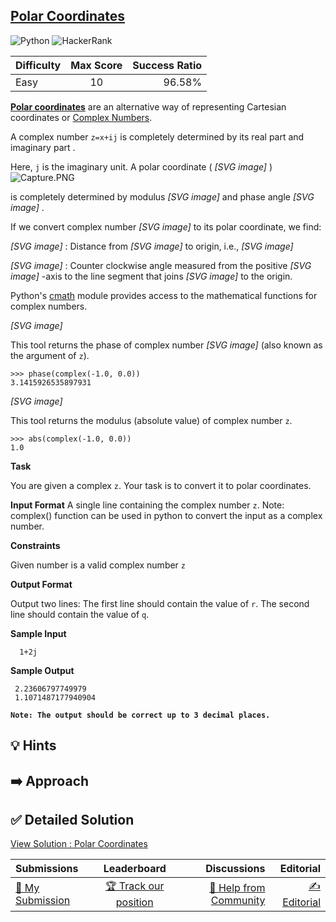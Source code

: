 ## [Polar Coordinates](https://www.hackerrank.com/challenges/polar-coordinates)

![Python](https://img.shields.io/badge/python-3670A0?style=for-the-badge&logo=python&logoColor=ffdd54) ![HackerRank](https://img.shields.io/badge/-Hackerrank-2EC866?style=for-the-badge&logo=HackerRank&logoColor=white)

| Difficulty | Max Score | Success Ratio |
| :--------- | :-------: | ------------: |
| Easy       |    10     |        96.58% |

[**Polar coordinates**](https://en.wikipedia.org/wiki/Polar_coordinate_system) are an alternative way of representing Cartesian coordinates or [Complex Numbers](https://en.wikipedia.org/wiki/Complex_number).


A complex number `z=x+ij` is completely determined by its real part  and imaginary part . 

Here, `j` is the imaginary unit.
A polar coordinate ( *[SVG image]* )
![](https://s3.amazonaws.com/hr-challenge-images/9951/1440141121-5b051fd241-Capture.PNG "Capture.PNG")


is completely determined by modulus  *[SVG image]*  and phase angle  *[SVG image]* .  
  

If we convert complex number  *[SVG image]*  to its polar coordinate, we find:  

 *[SVG image]* : Distance from  *[SVG image]*  to origin, i.e.,  *[SVG image]*   

 *[SVG image]* : Counter clockwise angle measured from the positive  *[SVG image]* \-axis to the line segment that joins  *[SVG image]*  to the origin.


Python's [cmath](https://docs.python.org/2/library/cmath.html) module provides access to the mathematical functions for complex numbers.


 *[SVG image]*    

This tool returns the phase of complex number  *[SVG image]*  (also known as the argument of `z`).



```
>>> phase(complex(-1.0, 0.0))
3.1415926535897931

```

 *[SVG image]*    


This tool returns the modulus (absolute value) of complex number `z`.



```
>>> abs(complex(-1.0, 0.0))
1.0

```

**Task**   

You are given a complex `z`. Your task is to convert it to polar coordinates.

**Input Format**
A single line containing the complex number `z`. Note: complex() function can be used in python to convert the input as a complex number.

**Constraints**

Given number is a valid complex number `z`

**Output Format**

Output two lines:
The first line should contain the value of `r`.
The second line should contain the value of `q`.

**Sample Input**


```
  1+2j

```
**Sample Output**


```
 2.23606797749979 
 1.1071487177940904

```

**`Note: The output should be correct up to 3 decimal places.`** 


## 💡 Hints 

## ➡️ Approach 

## ✅ Detailed Solution
[View Solution : Polar Coordinates](./polar_coordinates.py)

| Submissions                                                                            |                                         Leaderboard                                         |                                                                            Discussions |                                                                        Editorial |
| :------------------------------------------------------------------------------------- | :-----------------------------------------------------------------------------------------: | -------------------------------------------------------------------------------------: | -------------------------------------------------------------------------------: |
| [📝 My Submission](https://www.hackerrank.com/challenges/polar-coordinates/submissions) | [🏆 Track our position](https://www.hackerrank.com/challenges/polar-coordinates/leaderboard) | [🤔 Help from Community](https://www.hackerrank.com/challenges/polar-coordinates/forum) | [✍️ Editorial](https://www.hackerrank.com/challenges/polar-coordinates/editorial) |

